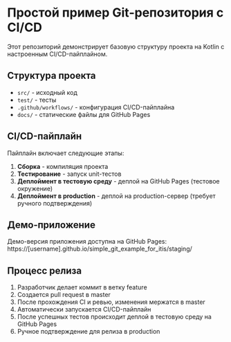 # Простой пример Git-репозитория с CI/CD

Этот репозиторий демонстрирует базовую структуру проекта на Kotlin с настроенным CI/CD-пайплайном.

## Структура проекта
- `src/` - исходный код
- `test/` - тесты
- `.github/workflows/` - конфигурация CI/CD-пайплайна
- `docs/` - статические файлы для GitHub Pages

## CI/CD-пайплайн
Пайплайн включает следующие этапы:
1. **Сборка** - компиляция проекта
2. **Тестирование** - запуск unit-тестов
3. **Деплоймент в тестовую среду** - деплой на GitHub Pages (тестовое окружение)
4. **Деплоймент в production** - деплой на production-сервер (требует ручного подтверждения)

## Демо-приложение
Демо-версия приложения доступна на GitHub Pages:
https://[username].github.io/simple_git_example_for_itis/staging/

## Процесс релиза
1. Разработчик делает коммит в ветку feature
2. Создается pull request в master
3. После прохождения CI и ревью, изменения мержатся в master
4. Автоматически запускается CI/CD-пайплайн
5. После успешных тестов происходит деплой в тестовую среду на GitHub Pages
6. Ручное подтверждение для релиза в production
